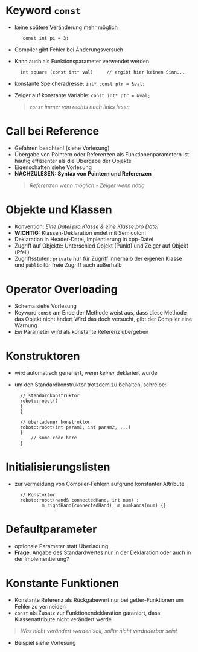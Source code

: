 # Keyword `const`
* keine spätere Veränderung mehr möglich  

         const int pi = 3;

* Compiler gibt Fehler bei Änderungsversuch
* Kann auch als Funktionsparameter verwendet werden  

        int square (const int* val)     // ergibt hier keinen Sinn...

* konstante Speicheradresse: `int* const ptr = &val;`
* Zeiger auf konstante Variable: `const int* ptr = &val;`
    > _`const` immer von rechts nach links lesen_

# Call bei Reference
* Gefahren beachten! (siehe Vorlesung)
* Übergabe von Pointern oder Referenzen als Funktionenparametern ist häufig
  effizienter als die Übergabe der Objekte
* Eigenschaften siehe Vorlesung
* **NACHZULESEN: Syntax von Pointern und Referenzen**
    > _Referenzen wenn möglich - Zeiger wenn nötig_

# Objekte und Klassen
* Konvention: _Eine Datei pro Klasse & eine Klasse pro Datei_
* **WICHTIG:** Klassen-Deklaration endet mit Semicolon!
* Deklaration in Header-Datei, Implentierung in cpp-Datei
* Zugriff auf Objekte: Unterschied Objekt (Punkt) und Zeiger auf Objekt (Pfeil)
* Zugriffsstufen: `private` nur für Zugriff innerhalb der eigenen Klasse  
    und `public` für freie Zugriff auch außerhalb

# Operator Overloading
* Schema siehe Vorlesung
* Keyword `const` am Ende der Methode weist aus, dass diese Methode das Objekt
  nicht ändert 
  Wird das doch versucht, gibt der Compiler eine Warnung
* *Ein* Parameter wird als konstante Referenz übergeben

# Konstruktoren
* wird automatisch generiert, wenn _keiner_ deklariert wurde
* um den Standardkonstruktor trotzdem zu behalten, schreibe: 

        // standardkonstruktor
        robot::robot()
        {
        }

        // überladener konstruktor
        robot::robot(int param1, int param2, ...)
        {
            // some code here
        }

# Initialisierungslisten
* zur vermeidung von Compiler-Fehlern aufgrund konstanter Attribute

        // Konstuktor
        robot::robot(hand& connectedHand, int num) :
                m_rightHand(connectedHand), m_numHands(num) {}

# Defaultparameter
* optionale Parameter statt Überladung
* **Frage**: Angabe des Standardwertes nur in der Deklaration oder auch in der
  Implementierung?

# Konstante Funktionen
* Konstante Referenz als Rückgabewert nur bei getter-Funktionen um Fehler zu
  vermeiden
* `const` als Zusatz zur Funktionendeklaration garaniert, dass Klassenattribute
  nicht verändert werde
> _Was nicht verändert werden soll, sollte nicht veränderbar sein!_
* Beispiel siehe Vorlesung
